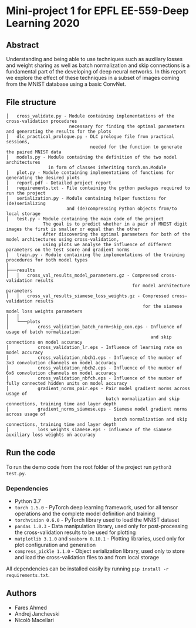 # Mini-project 1 for EPFL EE-559-Deep Learning 2020

## Abstract
Understanding and being able to use techniques such as auxiliary losses and weight sharing as well as batch normalization and skip connections is a fundamental part of the developing of deep neural networks.
In this report we explore the effect of these techniques in a subset of images coming from the MNIST database using a basic ConvNet.

## File structure
```
│   cross_validate.py - Module containing implementations of the cross-validation procedures
                        necessary for finding the optimal parameters and generating the results for the plots
│   dlc_practical_prologue.py - DLC prologue file from practical sessions,
                                needed for the function to generate the paired MNIST data
│   models.py - Module containing the definition of the two model architectures
                in form of classes inheriting torch.nn.Module
│   plot.py - Module containing implementations of functions for generating the desired plots
|   report.pdf - Detailed project report
|   requirements.txt - File containing the python packages required to run the project
│   serialization.py - Module containing helper functions for (de)serializing
                       and (de)compressing Python objects from/to local storage
│   test.py - Module containing the main code of the project
              The goal is to predict whether in a pair of MNIST digit images the first is smaller or equal than the other
              After discovering the optimal parameters for both of the model architectures using cross-validation,
              using plots we analyse the influence of different parameters on the test score and gradient norms
│   train.py - Module containing the implementations of the training procedures for both model types
│ 
├───results
│   │   cross_val_results_model_parameters.gz - Compressed cross-validation results
                                                for model architecture parameters
│   │   cross_val_results_siamese_loss_weights.gz - Compressed cross-validation results
                                                    for the siamese model loss weights parameters
│   │
│   └───plots
│           cross_validation_batch_norm+skip_con.eps - Influence of usage of batch normalization
                                                       and skip connections on model accuracy
│           cross_validation_lr.eps - Influence of learning rate on model accuracy
│           cross_validation_nbch1.eps - Influence of the number of 3x3 convolution channels on model accuracy
│           cross_validation_nbch2.eps - Influence of the number of 6x6 convolution channels on model accuracy
│           cross_validation_nbfch.eps - Influence of the number of fully connected hidden units on model accuracy
│           gradient_norms_pair.eps - Pair model gradient norms across usage of
                                      batch normalization and skip connections, training time and layer depth
│           gradient_norms_siamese.eps - Siamese model gradient norms across usage of
                                         batch normalization and skip connections, training time and layer depth
│           loss_weights_siamese.eps - Influence of the siamese auxiliary loss weights on accuracy
```

## Run the code
To run the demo code from the root folder of the project run `python3 test.py`.

### Dependencies
- Python 3.7
- `torch 1.5.0` - PyTorch deep learning framework, used for all tensor operations and the complete model definition and training
- `torchvision 0.6.0` - PyTorch library used to load the MNIST dataset
- `pandas 1.0.3` - Data manipulation library, used only for post-processing the cross-validation results to be used for plotting
- `matplotlib 3.1.0` and `seaborn 0.10.1` - Plotting libraries, used only for plot configuration and generation 
- `compress_pickle 1.1.0` - Object serialization library, used only to store and load the cross-validation files to and from local storage

All dependencies can be installed easily by running `pip install -r requirements.txt`.


## Authors
- Fares Ahmed
- Andrej Janchevski
- Nicolò Macellari
